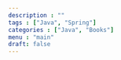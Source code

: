 ```yaml
---
description : ""
tags : ["Java", "Spring"]
categories : ["Java", "Books"]
menu : "main"
draft: false
---
```

